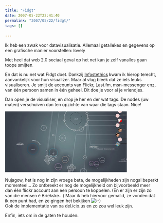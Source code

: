 ```yaml
---
title: "Fidgt"
date: 2007-05-22T22:41:40
permalink: "2007/05/22/fidgt/"
tags: []

---
```

Ik heb een zwak voor datavisualisatie. Allemaal getallekes en gegevens op een grafische manier voorstellen: lovely

Met heel dat web 2.0 sociaal geval op het net kan je zelf vanalles gaan toope smijten.

En dat is nu net wat Fidgt doet. Dankzij [Infostethics](http://infosthetics.com/archives/2007/05/fidgt_visualizer_network_tags.html "http://infosthetics.com/archives/2007/05/fidgt_visualizer_network_tags.html") kwam ik hierop terecht, aanvankelijk voor hun visualizer. Maar al vlug bleek dat ze iets leuks visualiseren. Je smijt de accounts van Flickr, Last.fm, msn-messenger enz, van één persoon samen in één geheel. Dit doe je voor al je vriendjes.

Dan open je de visualiser, en drop je her en der wat tags. De nodes (uw maten) verschuiven dan ten opzichte van waar die tags staan. Nice!

![fidgt](/images/blog/2007/05/fidgt.jpg)

Nujagow, het is nog in zijn vroege beta, de mogelijkheden zijn nogal beperkt momenteel… Zo ontbreekt er nog de mogelijkheid om bijvoorbeeld meer dan één flickr account aan een persoon te koppelen. (En er zijn er zijn zo van die mensen é Briekske…) Maar ik heb hiervoor gemaild, ze vonden dat ik een punt had, en ze gingen het bekijken ![:-)](http://www.donebysimon.be/blog/wp-includes/images/smilies/icon_smile.gif)  
Ook de implementatie van oa del.icio.us en zo zou wel leuk zijn.

Enfin, iets om in de gaten te houden.
